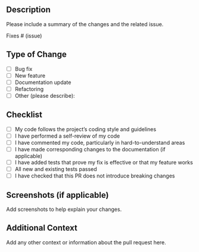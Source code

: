 ## Description

Please include a summary of the changes and the related issue. 

Fixes # (issue)

## Type of Change

- [ ] Bug fix
- [ ] New feature
- [ ] Documentation update
- [ ] Refactoring
- [ ] Other (please describe):

## Checklist

- [ ] My code follows the project’s coding style and guidelines
- [ ] I have performed a self-review of my code
- [ ] I have commented my code, particularly in hard-to-understand areas
- [ ] I have made corresponding changes to the documentation (if applicable)
- [ ] I have added tests that prove my fix is effective or that my feature works
- [ ] All new and existing tests passed
- [ ] I have checked that this PR does not introduce breaking changes

## Screenshots (if applicable)

Add screenshots to help explain your changes.

## Additional Context

Add any other context or information about the pull request here.
